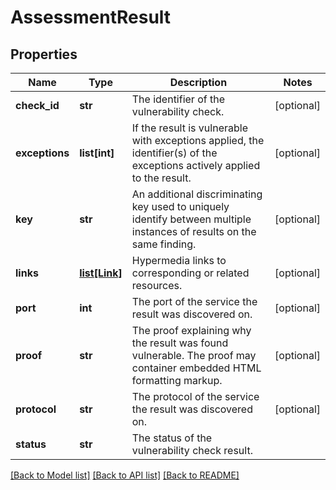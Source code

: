 # AssessmentResult

## Properties
Name | Type | Description | Notes
------------ | ------------- | ------------- | -------------
**check_id** | **str** | The identifier of the vulnerability check. | [optional] 
**exceptions** | **list[int]** | If the result is vulnerable with exceptions applied, the identifier(s) of the exceptions actively applied to the result. | [optional] 
**key** | **str** | An additional discriminating key used to uniquely identify between multiple instances of results on the same finding. | [optional] 
**links** | [**list[Link]**](Link.md) | Hypermedia links to corresponding or related resources. | [optional] 
**port** | **int** | The port of the service the result was discovered on. | [optional] 
**proof** | **str** | The proof explaining why the result was found vulnerable. The proof may container embedded HTML formatting markup. | [optional] 
**protocol** | **str** | The protocol of the service the result was discovered on. | [optional] 
**status** | **str** | The status of the vulnerability check result. | 

[[Back to Model list]](../README.md#documentation-for-models) [[Back to API list]](../README.md#documentation-for-api-endpoints) [[Back to README]](../README.md)

